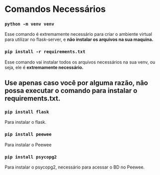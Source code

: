 # Comandos Necessários

### `python -m venv venv`
Esse comando é extremamente necessário para criar o ambiente virtual para utilizar no flask-server, e <b>não instalar os arquivos na sua maquina.</b>

### `pip install -r requirements.txt`
Esse comando vai instalar todos os arquivos necessários na sua venv, ou seja, ele é <b>extremamente necessário.</b>

## Use apenas caso você por alguma razão, não possa executar o comando para instalar o requirements.txt.

### `pip install flask`
Para instalar o flask.

### `pip install peewee`
Para instalar o Peewee

### `pip install psycopg2`
Para instalar o psycopg2, necessário para acessar o BD no Peewee.
